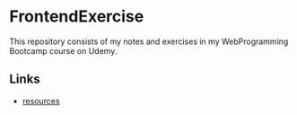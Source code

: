 # FrontendExercise
This repository consists of my notes and exercises in my WebProgramming Bootcamp course on Udemy.

## Links
- [resources](https://www.appbrewery.co/p/web-development-course-resources/)

